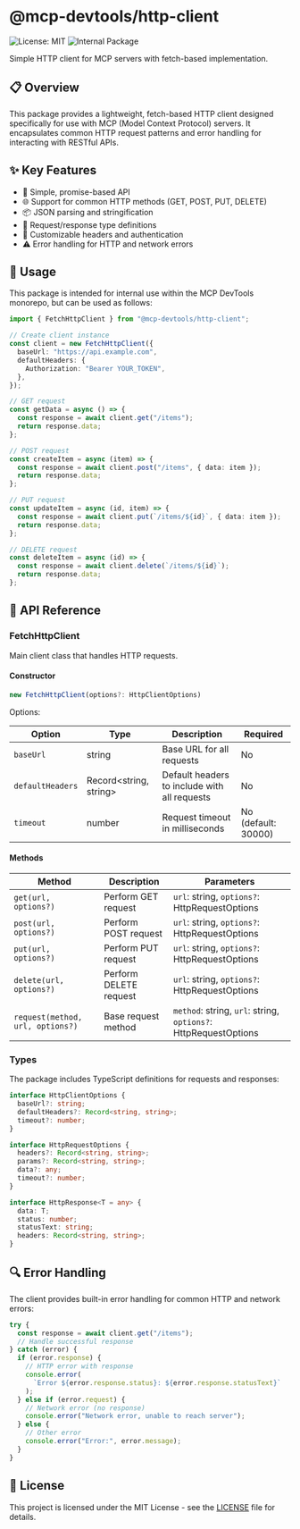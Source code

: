 # @mcp-devtools/http-client

![License: MIT](https://img.shields.io/badge/License-MIT-blue.svg)
![Internal Package](https://img.shields.io/badge/scope-internal-lightgrey)

Simple HTTP client for MCP servers with fetch-based implementation.

## 📋 Overview

This package provides a lightweight, fetch-based HTTP client designed specifically for use with MCP (Model Context Protocol) servers. It encapsulates common HTTP request patterns and error handling for interacting with RESTful APIs.

## ✨ Key Features

- 🔄 Simple, promise-based API
- 🌐 Support for common HTTP methods (GET, POST, PUT, DELETE)
- 📦 JSON parsing and stringification
- 📝 Request/response type definitions
- 🔧 Customizable headers and authentication
- ⚠️ Error handling for HTTP and network errors

## 🚀 Usage

This package is intended for internal use within the MCP DevTools monorepo, but can be used as follows:

```typescript
import { FetchHttpClient } from "@mcp-devtools/http-client";

// Create client instance
const client = new FetchHttpClient({
  baseUrl: "https://api.example.com",
  defaultHeaders: {
    Authorization: "Bearer YOUR_TOKEN",
  },
});

// GET request
const getData = async () => {
  const response = await client.get("/items");
  return response.data;
};

// POST request
const createItem = async (item) => {
  const response = await client.post("/items", { data: item });
  return response.data;
};

// PUT request
const updateItem = async (id, item) => {
  const response = await client.put(`/items/${id}`, { data: item });
  return response.data;
};

// DELETE request
const deleteItem = async (id) => {
  const response = await client.delete(`/items/${id}`);
  return response.data;
};
```

## 📘 API Reference

### FetchHttpClient

Main client class that handles HTTP requests.

#### Constructor

```typescript
new FetchHttpClient(options?: HttpClientOptions)
```

Options:

| Option           | Type                   | Description                                  | Required            |
| ---------------- | ---------------------- | -------------------------------------------- | ------------------- |
| `baseUrl`        | string                 | Base URL for all requests                    | No                  |
| `defaultHeaders` | Record<string, string> | Default headers to include with all requests | No                  |
| `timeout`        | number                 | Request timeout in milliseconds              | No (default: 30000) |

#### Methods

| Method                           | Description            | Parameters                                                      |
| -------------------------------- | ---------------------- | --------------------------------------------------------------- |
| `get(url, options?)`             | Perform GET request    | `url`: string, `options?`: HttpRequestOptions                   |
| `post(url, options?)`            | Perform POST request   | `url`: string, `options?`: HttpRequestOptions                   |
| `put(url, options?)`             | Perform PUT request    | `url`: string, `options?`: HttpRequestOptions                   |
| `delete(url, options?)`          | Perform DELETE request | `url`: string, `options?`: HttpRequestOptions                   |
| `request(method, url, options?)` | Base request method    | `method`: string, `url`: string, `options?`: HttpRequestOptions |

### Types

The package includes TypeScript definitions for requests and responses:

```typescript
interface HttpClientOptions {
  baseUrl?: string;
  defaultHeaders?: Record<string, string>;
  timeout?: number;
}

interface HttpRequestOptions {
  headers?: Record<string, string>;
  params?: Record<string, string>;
  data?: any;
  timeout?: number;
}

interface HttpResponse<T = any> {
  data: T;
  status: number;
  statusText: string;
  headers: Record<string, string>;
}
```

## 🔍 Error Handling

The client provides built-in error handling for common HTTP and network errors:

```typescript
try {
  const response = await client.get("/items");
  // Handle successful response
} catch (error) {
  if (error.response) {
    // HTTP error with response
    console.error(
      `Error ${error.response.status}: ${error.response.statusText}`
    );
  } else if (error.request) {
    // Network error (no response)
    console.error("Network error, unable to reach server");
  } else {
    // Other error
    console.error("Error:", error.message);
  }
}
```

## 📄 License

This project is licensed under the MIT License - see the [LICENSE](../../LICENSE) file for details.
